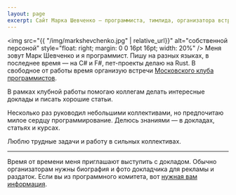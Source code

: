 ```yaml
---
layout: page
excerpt: Сайт Марка Шевченко — программиста, тимлида, организатора встреч Московского клуба программистов.
---
```


<img src="{{ "/img/markshevchenko.jpg" | relative_url}}" alt="собственной персоной" style="float: right; margin: 0 0 16pt 16pt; width: 20%" />
Меня зовут Марк Шевченко и я программист. Пишу на разных языках, в последнее время — на C# и F#, пет-проекты делаю на Rust. В свободное от работы время организую встречи [Московского клуба программистов](programmers-club/).

В рамках клубной работы помогаю коллегам делать интересные доклады и писать хорошие статьи.

Несколько раз руководил небольшими коллективами, но предпочитаю милое сердцу программирование. Делюсь знаниями — в докладах, статьях и курсах.

Люблю трудные задачи и работу в сильных коллективах.

----

Время от времени меня приглашают выступить с докладом. Обычно организаторам нужны биография и фото докладчика для рекламы и раздаток. Если вы из программного комитета, вот [нужная вам информация](speaker.md).

